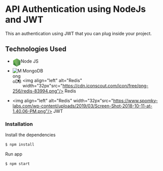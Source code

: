 # API Authentication using NodeJs and JWT

This an authentication using JWT that you can plug inside your project.

## Technologies Used

- <img align="left" alt="Node.js" width="26px" src="https://raw.githubusercontent.com/github/explore/80688e429a7d4ef2fca1e82350fe8e3517d3494d/topics/nodejs/nodejs.png" /> Node JS

- <img align="left" alt="MongoDB" width="32px" src="https://cdn.iconscout.com/icon/free/png-256/mongodb-3-1175138.png" /> MongoDB

- <img align="left" alt="Redis" width="32px"src="https://cdn.iconscout.com/icon/free/png-256/redis-83994.png"/> Redis

- <img align="left" alt="Redis" width="32px"src="https://www.spomky-labs.com/wp-content/uploads/2019/03/Screen-Shot-2018-10-11-at-1.40.06-PM.png"/> JWT

### Installation

Install the dependencies

```sh
$ npm install
```

Run app

```sh
$ npm start
```
